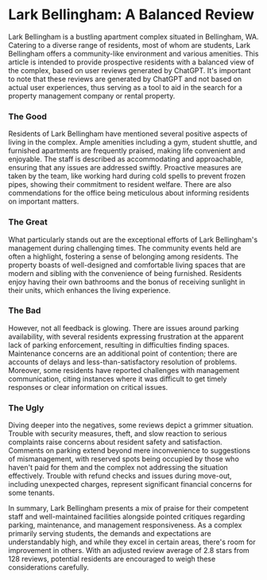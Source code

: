 # Lark Bellingham: A Balanced Review

Lark Bellingham is a bustling apartment complex situated in Bellingham, WA. Catering to a diverse range of residents, most of whom are students, Lark Bellingham offers a community-like environment and various amenities. This article is intended to provide prospective residents with a balanced view of the complex, based on user reviews generated by ChatGPT. It's important to note that these reviews are generated by ChatGPT and not based on actual user experiences, thus serving as a tool to aid in the search for a property management company or rental property.

### The Good

Residents of Lark Bellingham have mentioned several positive aspects of living in the complex. Ample amenities including a gym, student shuttle, and furnished apartments are frequently praised, making life convenient and enjoyable. The staff is described as accommodating and approachable, ensuring that any issues are addressed swiftly. Proactive measures are taken by the team, like working hard during cold spells to prevent frozen pipes, showing their commitment to resident welfare. There are also commendations for the office being meticulous about informing residents on important matters.

### The Great

What particularly stands out are the exceptional efforts of Lark Bellingham's management during challenging times. The community events held are often a highlight, fostering a sense of belonging among residents. The property boasts of well-designed and comfortable living spaces that are modern and sibling with the convenience of being furnished. Residents enjoy having their own bathrooms and the bonus of receiving sunlight in their units, which enhances the living experience.

### The Bad

However, not all feedback is glowing. There are issues around parking availability, with several residents expressing frustration at the apparent lack of parking enforcement, resulting in difficulties finding spaces. Maintenance concerns are an additional point of contention; there are accounts of delays and less-than-satisfactory resolution of problems. Moreover, some residents have reported challenges with management communication, citing instances where it was difficult to get timely responses or clear information on critical issues.

### The Ugly

Diving deeper into the negatives, some reviews depict a grimmer situation. Trouble with security measures, theft, and slow reaction to serious complaints raise concerns about resident safety and satisfaction. Comments on parking extend beyond mere inconvenience to suggestions of mismanagement, with reserved spots being occupied by those who haven't paid for them and the complex not addressing the situation effectively. Trouble with refund checks and issues during move-out, including unexpected charges, represent significant financial concerns for some tenants.

In summary, Lark Bellingham presents a mix of praise for their competent staff and well-maintained facilities alongside pointed critiques regarding parking, maintenance, and management responsiveness. As a complex primarily serving students, the demands and expectations are understandably high, and while they excel in certain areas, there's room for improvement in others. With an adjusted review average of 2.8 stars from 128 reviews, potential residents are encouraged to weigh these considerations carefully.